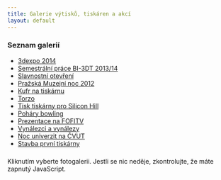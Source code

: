```yaml
---
title: Galerie výtisků, tiskáren a akcí
layout: default
---
```


### Seznam galerií

<ul>
<li><a href="#" onclick='loadPicasaAlbum("3dexpo");'>3dexpo 2014</a></li>
<li><a href="#" onclick='loadPicasaAlbum("SemestralniPraceBI3DT201314");'>Semestrální práce BI-3DT 2013/14</a></li>
<li><a href="#" onclick='loadPicasaAlbum("SlavnostniOtevreni");'>Slavnostní otevření</a></li>
<li><a href="#" onclick='loadPicasaAlbum("PrazskaMuzejniNoc2012");'>Pražská Muzejní noc 2012</a></li>
<li><a href="#" onclick='loadPicasaAlbum("KufrNaTiskarnu");'>Kufr na tiskárnu</a></li>
<li><a href="#" onclick='loadPicasaAlbum("Torzo");'>Torzo</a></li>
<li><a href="#" onclick='loadPicasaAlbum("TiskTiskarnyProSiliconHill");'>Tisk tiskárny pro Silicon Hill</a></li>
<li><a href="#" onclick='loadPicasaAlbum("PoharyBowling");'>Poháry bowling</a></li>
<li><a href="#" onclick='loadPicasaAlbum("PrezentaceNaFOFITV");'>Prezentace na FOFITV</a></li>
<li><a href="#" onclick='loadPicasaAlbum("VynalezciAVynalezy");'>Vynálezci a vynálezy</a></li>
<li><a href="#" onclick='loadPicasaAlbum("NocUniverzitNaCVUT");'>Noc univerzit na ČVUT</a></li>
<li><a href="#" onclick='loadPicasaAlbum("StavbaPrvniTiskarny");'>Stavba první tiskárny</a></li>
</ul>

<h3 id="picasaTitle"> </h3>
<p id="picasaSubtitle">Kliknutím vyberte fotogalerii. Jestli se nic neděje, zkontrolujte, že máte zapnutý JavaScript.</p>
<div id="picasaPhotos"> </div>
